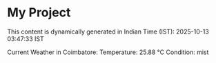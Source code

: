 # My Project

This content is dynamically generated in Indian Time (IST): 2025-10-13 03:47:33 IST


Current Weather in Coimbatore:
Temperature: 25.88 °C
Condition: mist

